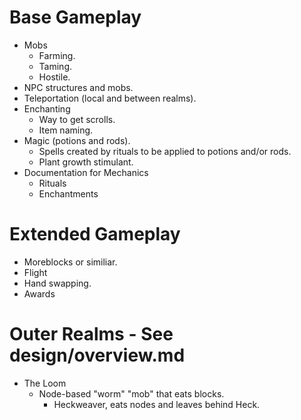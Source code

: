 # Base Gameplay
* Mobs
	* Farming.
	* Taming.
	* Hostile.
* NPC structures and mobs.
* Teleportation (local and between realms).
* Enchanting
	* Way to get scrolls.
	* Item naming.
* Magic (potions and rods).
	* Spells created by rituals to be applied to potions and/or rods.
	* Plant growth stimulant.
* Documentation for Mechanics
	* Rituals
	* Enchantments

# Extended Gameplay
* Moreblocks or similiar.
* Flight
* Hand swapping.
* Awards

# Outer Realms - See design/overview.md
* The Loom
	* Node-based "worm" "mob" that eats blocks.
		* Heckweaver, eats nodes and leaves behind Heck.
